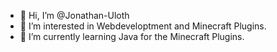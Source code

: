- 👋 Hi, I’m @Jonathan-Uloth
- 👀 I’m interested in Webdeveloptment and Minecraft Plugins.
- 🌱 I’m currently learning Java for the Minecraft Plugins.
